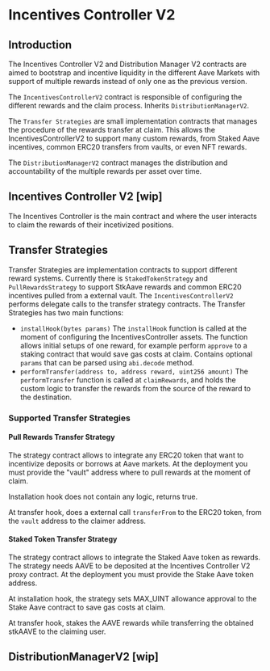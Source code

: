 # Incentives Controller V2

## Introduction

The Incentives Controller V2 and Distribution Manager V2 contracts are aimed to bootstrap and incentive liquidity in the different Aave Markets with support of multiple rewards instead of only one as the previous version.

The `IncentivesControllerV2` contract is responsible of configuring the different rewards and the claim process. Inherits `DistributionManagerV2`.

The `Transfer Strategies` are small implementation contracts that manages the procedure of the rewards transfer at claim. This allows the IncentivesControllerV2 to support many custom rewards, from Staked Aave incentives, common ERC20 transfers from vaults, or even NFT rewards.

The `DistributionManagerV2` contract manages the distribution and accountability of the multiple rewards per asset over time.

## Incentives Controller V2 [wip]

The Incentives Controller is the main contract and where the user interacts to claim the rewards of their incetivized positions.

## Transfer Strategies

Transfer Strategies are implementation contracts to support different reward systems. Currently there is `StakedTokenStrategy` and `PullRewardsStrategy` to support StkAave rewards and common ERC20 incentives pulled from a external vault. The `IncentivesControllerV2` performs delegate calls to the transfer strategy contracts. The Transfer Strategies has two main functions:

- `installHook(bytes params)`
  The `installHook` function is called at the moment of configuring the IncentivesController assets. The function allows initial setups of one reward, for example perform `approve` to a staking contract that would save gas costs at claim. Contains optional `params` that can be parsed using `abi.decode` method.
- `performTransfer(address to, address reward, uint256 amount)`
  The `performTransfer` function is called at `claimRewards`, and holds the custom logic to transfer the rewards from the source of the reward to the destination.

### Supported Transfer Strategies

#### Pull Rewards Transfer Strategy

The strategy contract allows to integrate any ERC20 token that want to incentivize deposits or borrows at Aave markets. At the deployment you must provide the "vault" address where to pull rewards at the moment of claim.

Installation hook does not contain any logic, returns true.

At transfer hook, does a external call `transferFrom` to the ERC20 token, from the `vault` address to the claimer address.

#### Staked Token Transfer Strategy

The strategy contract allows to integrate the Staked Aave token as rewards. The strategy needs AAVE to be deposited at the Incentives Controller V2 proxy contract. At the deployment you must provide the Stake Aave token address.

At installation hook, the strategy sets MAX_UINT allowance approval to the Stake Aave contract to save gas costs at claim.

At transfer hook, stakes the AAVE rewards while transferring the obtained stkAAVE to the claiming user.

## DistributionManagerV2 [wip]
